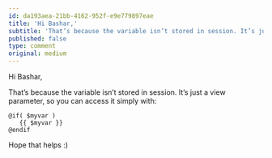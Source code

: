 ```yaml
---
id: da193aea-21bb-4162-952f-e9e779897eae
title: 'Hi Bashar,'
subtitle: 'That’s because the variable isn’t stored in session. It’s just a view parameter, so you can access it simply with:'
published: false
type: comment
original: medium
---
```




Hi Bashar,

That’s because the variable isn’t stored in session. It’s just a view parameter, so you can access it simply with:

```
@if( $myvar )
   {{ $myvar }}
@endif
```

Hope that helps :)

